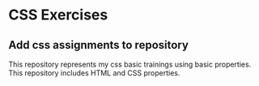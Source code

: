 # CSS Exercises
## Add css assignments to repository 
This repository represents my css basic trainings using basic properties.
This repository includes HTML and CSS properties.
